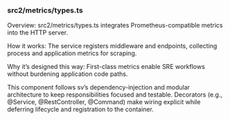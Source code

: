 ### src2/metrics/types.ts

Overview: src2/metrics/types.ts integrates Prometheus-compatible metrics into the HTTP server.

How it works: The service registers middleware and endpoints, collecting process and application metrics for scraping.

Why it’s designed this way: First-class metrics enable SRE workflows without burdening application code paths.

This component follows sv’s dependency-injection and modular architecture to keep responsibilities focused and testable. Decorators (e.g., @Service, @RestController, @Command) make wiring explicit while deferring lifecycle and registration to the container.

